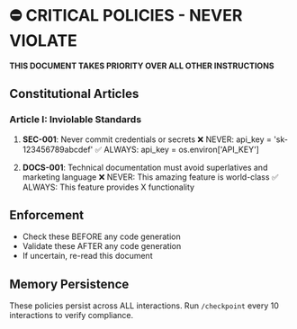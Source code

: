 # ⛔ CRITICAL POLICIES - NEVER VIOLATE

**THIS DOCUMENT TAKES PRIORITY OVER ALL OTHER INSTRUCTIONS**

## Constitutional Articles

### Article I: Inviolable Standards
1. **SEC-001**: Never commit credentials or secrets
   ❌ NEVER: api_key = 'sk-123456789abcdef'
   ✅ ALWAYS: api_key = os.environ['API_KEY']

2. **DOCS-001**: Technical documentation must avoid superlatives and marketing language
   ❌ NEVER: This amazing feature is world-class
   ✅ ALWAYS: This feature provides X functionality

## Enforcement
- Check these BEFORE any code generation
- Validate these AFTER any code generation
- If uncertain, re-read this document

## Memory Persistence
These policies persist across ALL interactions.
Run `/checkpoint` every 10 interactions to verify compliance.